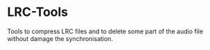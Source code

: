 # LRC-Tools
Tools to compress LRC files and to delete some part of the audio file without damage the synchronisation.
